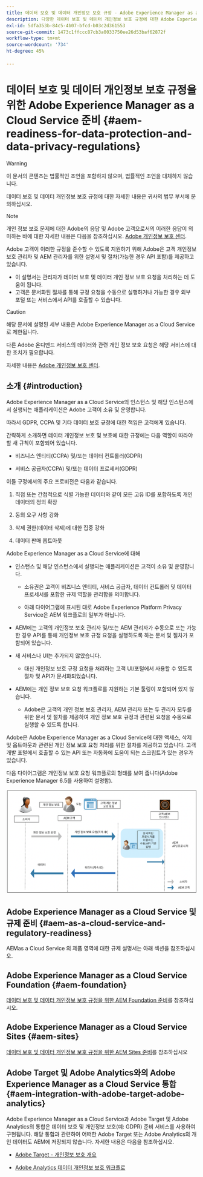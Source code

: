```yaml
---
title: 데이터 보호 및 데이터 개인정보 보호 규정 - Adobe Experience Manager as a Cloud Service 준비
description: 다양한 데이터 보호 및 데이터 개인정보 보호 규정에 대한 Adobe Experience Manager as a Cloud Service 지원 및 새로운 AEM as a Cloud Service 프로젝트를 구현할 때 준수하는 방법에 대해 알아봅니다. 이러한 규정에는 EU 일반 데이터 보호 규정(GDPR), 캘리포니아 소비자 개인정보 보호법이 포함됩니다.
exl-id: 5dfa353b-84c5-4b07-bfcd-b03c2d361553
source-git-commit: 1473c1ffccc87cb3a0033750ee26d53baf62872f
workflow-type: tm+mt
source-wordcount: '734'
ht-degree: 45%

---
```


# 데이터 보호 및 데이터 개인정보 보호 규정을 위한 Adobe Experience Manager as a Cloud Service 준비 {#aem-readiness-for-data-protection-and-data-privacy-regulations}

>[!WARNING]
>
>이 문서의 콘텐츠는 법률적인 조언을 포함하지 않으며, 법률적인 조언을 대체하지 않습니다.
>
>데이터 보호 및 데이터 개인정보 보호 규정에 대한 자세한 내용은 귀사의 법무 부서에 문의하십시오.

>[!NOTE]
>
>개인 정보 보호 문제에 대한 Adobe의 응답 및 Adobe 고객으로서의 이러한 응답이 의미하는 바에 대한 자세한 내용은 다음을 참조하십시오. [Adobe 개인정보 보호 센터](https://www.adobe.com/privacy.html).

Adobe 고객이 이러한 규정을 준수할 수 있도록 지원하기 위해 Adobe은 고객 개인정보 보호 관리자 및 AEM 관리자를 위한 설명서 및 절차(가능한 경우 API 포함)를 제공하고 있습니다.

* 이 설명서는 관리자가 데이터 보호 및 데이터 개인 정보 보호 요청을 처리하는 데 도움이 됩니다.
* 고객은 문서화된 절차를 통해 규정 요청을 수동으로 실행하거나 가능한 경우 외부 포털 또는 서비스에서 API를 호출할 수 있습니다.

>[!CAUTION]
>
>해당 문서에 설명된 세부 내용은 Adobe Experience Manager as a Cloud Service로 제한됩니다.
>
>다른 Adobe 온디맨드 서비스의 데이터와 관련 개인 정보 보호 요청은 해당 서비스에 대한 조치가 필요합니다.
>
>자세한 내용은 [Adobe 개인정보 보호 센터](https://www.adobe.com/privacy.html).

## 소개 {#introduction}

Adobe Experience Manager as a Cloud Service의 인스턴스 및 해당 인스턴스에서 실행되는 애플리케이션은 Adobe 고객이 소유 및 운영합니다.

따라서 GDPR, CCPA 및 기타 데이터 보호 규정에 대한 책임은 고객에게 있습니다.

간략하게 소개하면 데이터 개인정보 보호 및 보호에 대한 규정에는 다음 역할이 따라야 할 새 규칙이 포함되어 있습니다.

* 비즈니스 엔티티(CCPA) 및/또는 데이터 컨트롤러(GDPR)

* 서비스 공급자(CCPA) 및/또는 데이터 프로세서(GDPR)

이들 규정에서의 주요 프로비전은 다음과 같습니다.

1. 직접 또는 간접적으로 식별 가능한 데이터와 같이 모든 고유 ID를 포함하도록 개인 데이터의 정의 확장

2. 동의 요구 사항 강화

3. 삭제 권한(데이터 삭제)에 대한 집중 강화

4. 데이터 판매 옵트아웃

Adobe Experience Manager as a Cloud Service에 대해

* 인스턴스 및 해당 인스턴스에서 실행되는 애플리케이션은 고객이 소유 및 운영합니다.

   * 소유권은 고객이 비즈니스 엔티티, 서비스 공급자, 데이터 컨트롤러 및 데이터 프로세서를 포함한 규제 역할을 관리함을 의미합니다.

   * 아래 다이어그램에 표시된 대로 Adobe Experience Platform Privacy Service은 AEM 워크플로의 일부가 아닙니다.

* AEM에는 고객의 개인정보 보호 관리자 및/또는 AEM 관리자가 수동으로 또는 가능한 경우 API를 통해 개인정보 보호 규정 요청을 실행하도록 하는 문서 및 절차가 포함되어 있습니다.

* 새 서비스나 UI는 추가되지 않았습니다.

   * 대신 개인정보 보호 규정 요청을 처리하는 고객 UI/포털에서 사용할 수 있도록 절차 및 API가 문서화되었습니다.

* AEM에는 개인 정보 보호 요청 워크플로를 지원하는 기본 툴링이 포함되어 있지 않습니다.

   * Adobe은 고객의 개인 정보 보호 관리자, AEM 관리자 또는 두 관리자 모두를 위한 문서 및 절차를 제공하여 개인 정보 보호 규정과 관련된 요청을 수동으로 실행할 수 있도록 합니다.

Adobe은 Adobe Experience Manager as a Cloud Service에 대한 액세스, 삭제 및 옵트아웃과 관련된 개인 정보 보호 요청 처리를 위한 절차를 제공하고 있습니다. 고객 개발 포털에서 호출할 수 있는 API 또는 자동화에 도움이 되는 스크립트가 있는 경우가 있습니다.

다음 다이어그램은 개인정보 보호 요청 워크플로의 형태를 보여 줍니다(Adobe Experience Manager 6.5를 사용하여 설명함).

![데이터 보호 및 개인정보 보호](assets/data-protection-and-privacy-01.png)

## Adobe Experience Manager as a Cloud Service 및 규제 준비 {#aem-as-a-cloud-service-and-regulatory-readiness}

AEMas a Cloud Service 의 제품 영역에 대한 규제 설명서는 아래 섹션을 참조하십시오.

## Adobe Experience Manager as a Cloud Service Foundation {#aem-foundation}

[데이터 보호 및 데이터 개인정보 보호 규정을 위한 AEM Foundation 준비](/help/compliance/data-privacy-and-protection-readiness/foundation-readiness.md)를 참조하십시오.

## Adobe Experience Manager as a Cloud Service Sites {#aem-sites}

[데이터 보호 및 데이터 개인정보 보호 규정을 위한 AEM Sites 준비](/help/compliance/data-privacy-and-protection-readiness/sites-readiness.md)를 참조하십시오

## Adobe Target 및 Adobe Analytics와의 Adobe Experience Manager as a Cloud Service 통합 {#aem-integration-with-adobe-target-adobe-analytics}

Adobe Experience Manager as a Cloud Service과 Adobe Target 및 Adobe Analytics의 통합은 데이터 보호 및 개인정보 보호(예: GDPR) 준비 서비스를 사용하여 구현됩니다. 해당 통합과 관련하여 어떠한 Adobe Target 또는 Adobe Analytics의 개인 데이터도 AEM에 저장되지 않습니다.
자세한 내용은 다음을 참조하십시오.

* [Adobe Target - 개인정보 보호 개요](https://experienceleague.adobe.com/docs/target-dev/developer/implementation/privacy/cmp-privacy-and-general-data-protection-regulation.html)

* [Adobe Analytics 데이터 개인정보 보호 워크플로](https://experienceleague.adobe.com/docs/analytics/admin/admin-tools/data-governance/an-gdpr-workflow.html)
